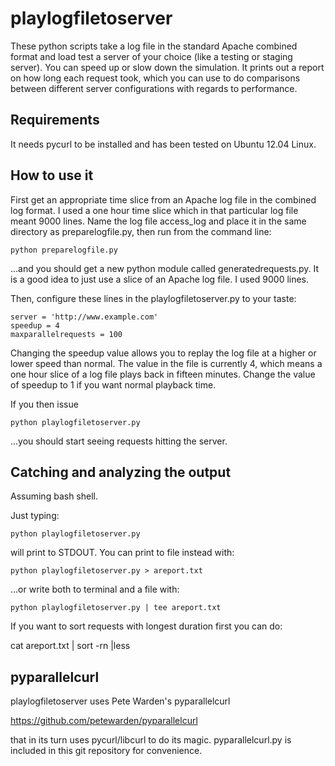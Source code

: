 playlogfiletoserver
===================

These python scripts take a log file in the standard Apache combined format and load test a server of your choice (like a testing or staging server). You can speed up or slow down the simulation. It prints out a report on how long each request took, which you can use to do comparisons between different server configurations with regards to performance.

## Requirements
It needs pycurl to be installed and has been tested on Ubuntu 12.04 Linux.


## How to use it

First get an appropriate time slice from an Apache log file in the combined log format. I used a one hour time slice which in that particular log file meant 9000 lines. Name the log file access_log and place it in the same directory as preparelogfile.py, then run from the command line:
    
```
python preparelogfile.py
```

...and you should get a new python module called generatedrequests.py. It is a good idea to just use a slice of an Apache log file. I used 9000 lines.

Then, configure these lines in the playlogfiletoserver.py to your taste:
    
```
server = 'http://www.example.com'
speedup = 4
maxparallelrequests = 100
```

Changing the speedup value allows you to replay the log file at a higher or lower speed than normal. The value in the file is currently 4, which means a one hour slice of a log file plays back in fifteen minutes. Change the value of speedup to 1 if you want normal playback time.

If you then issue

```
python playlogfiletoserver.py
```

...you should start seeing requests hitting the server.

## Catching and analyzing the output

Assuming bash shell.

Just typing:

```
python playlogfiletoserver.py
```

will print to STDOUT. You can print to file instead with:
    
```
python playlogfiletoserver.py > areport.txt
```

...or write both to terminal and a file with:
    
```
python playlogfiletoserver.py | tee areport.txt
```

If you want to sort requests with longest duration first you can do:
    
cat areport.txt | sort -rn |less


## pyparallelcurl

playlogfiletoserver uses Pete Warden's pyparallelcurl 

https://github.com/petewarden/pyparallelcurl

that in its turn uses pycurl/libcurl to do its magic. pyparallelcurl.py is included in this git repository for convenience.








